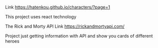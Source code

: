 Link https://hatenkou.github.io/characters/?page=1


This project uses react technology


The Rick and Morty API Link https://rickandmortyapi.com/


Project just getting information with API and show you cards of different heroes

